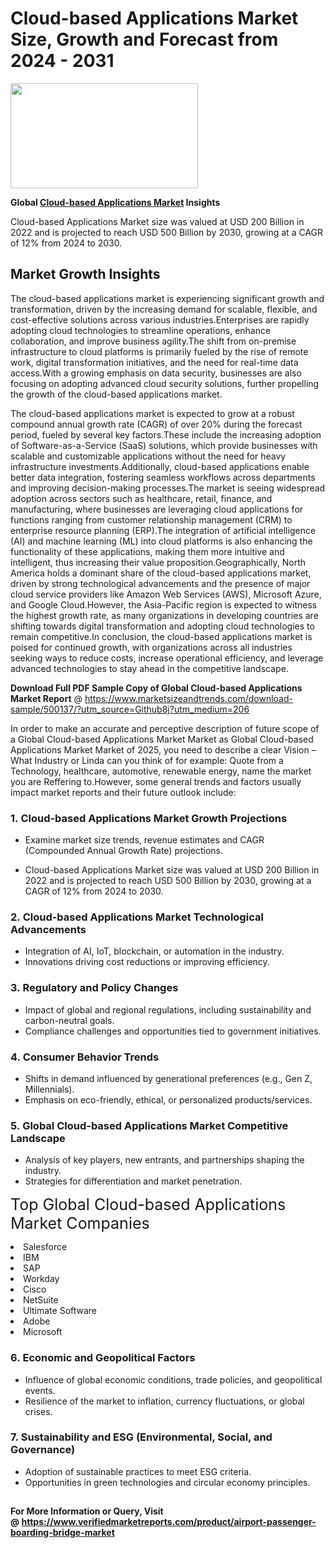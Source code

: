 <H1>Cloud-based Applications Market Size, Growth and Forecast from 2024 - 2031</H1><img class="aligncenter size-medium wp-image-584254" src="https://thirdeyenews.in/wp-content/uploads/2024/09/Global-Market-Research-300x168.jpeg" alt="" width="300" height="168" /><p><strong>Global&nbsp;<a href="https://www.marketsizeandtrends.com/download-sample/500137/?utm_source=Github8j?utm_medium=206">Cloud-based Applications Market</a> Insights</strong></p><p>Cloud-based Applications Market size was valued at USD 200 Billion in 2022 and is projected to reach USD 500 Billion by 2030, growing at a CAGR of 12% from 2024 to 2030.</p><p><h2>Market Growth Insights</h2> <p>The cloud-based applications market is experiencing significant growth and transformation, driven by the increasing demand for scalable, flexible, and cost-effective solutions across various industries.Enterprises are rapidly adopting cloud technologies to streamline operations, enhance collaboration, and improve business agility.The shift from on-premise infrastructure to cloud platforms is primarily fueled by the rise of remote work, digital transformation initiatives, and the need for real-time data access.With a growing emphasis on data security, businesses are also focusing on adopting advanced cloud security solutions, further propelling the growth of the cloud-based applications market.</p> <p>The cloud-based applications market is expected to grow at a robust compound annual growth rate (CAGR) of over 20% during the forecast period, fueled by several key factors.These include the increasing adoption of Software-as-a-Service (SaaS) solutions, which provide businesses with scalable and customizable applications without the need for heavy infrastructure investments.Additionally, cloud-based applications enable better data integration, fostering seamless workflows across departments and improving decision-making processes.The market is seeing widespread adoption across sectors such as healthcare, retail, finance, and manufacturing, where businesses are leveraging cloud applications for functions ranging from customer relationship management (CRM) to enterprise resource planning (ERP).The integration of artificial intelligence (AI) and machine learning (ML) into cloud platforms is also enhancing the functionality of these applications, making them more intuitive and intelligent, thus increasing their value proposition.Geographically, North America holds a dominant share of the cloud-based applications market, driven by strong technological advancements and the presence of major cloud service providers like Amazon Web Services (AWS), Microsoft Azure, and Google Cloud.However, the Asia-Pacific region is expected to witness the highest growth rate, as many organizations in developing countries are shifting towards digital transformation and adopting cloud technologies to remain competitive.In conclusion, the cloud-based applications market is poised for continued growth, with organizations across all industries seeking ways to reduce costs, increase operational efficiency, and leverage advanced technologies to stay ahead in the competitive landscape.</p> <p><span class=""><strong>Download Full PDF Sample Copy of Global Cloud-based Applications Market Report</strong> @ <a href="https://www.marketsizeandtrends.com/download-sample/500137/?utm_source=Github8j?utm_medium=206" target="_blank">https://www.marketsizeandtrends.com/download-sample/500137/?utm_source=Github8j?utm_medium=206</a></span></p><p>In order to make an accurate and perceptive description of future scope of a Global&nbsp;Cloud-based Applications Market Market as Global&nbsp;Cloud-based Applications Market Market of 2025, you need to describe a clear Vision &ndash; What Industry or Linda can you think of for example: Quote from a Technology, healthcare, automotive, renewable energy, name the market you are Reffering to.However, some general trends and factors usually impact market reports and their future outlook include:</p><h3>1.&nbsp;<strong>Cloud-based Applications Market Growth Projections</strong></h3><ul><li>Examine market size trends, revenue estimates and CAGR (Compounded Annual Growth Rate) projections.</li><li><p>Cloud-based Applications Market size was valued at USD 200 Billion in 2022 and is projected to reach USD 500 Billion by 2030, growing at a CAGR of 12% from 2024 to 2030.</p></li></ul><h3>2.&nbsp;<strong>Cloud-based Applications Market Technological Advancements</strong></h3><ul><li>Integration of AI, IoT, blockchain, or automation in the industry.</li><li>Innovations driving cost reductions or improving efficiency.</li></ul><h3>3.&nbsp;<strong>Regulatory and Policy Changes</strong></h3><ul><li>Impact of global and regional regulations, including sustainability and carbon-neutral goals.</li><li>Compliance challenges and opportunities tied to government initiatives.</li></ul><h3>4.&nbsp;<strong>Consumer Behavior Trends</strong></h3><ul><li>Shifts in demand influenced by generational preferences (e.g., Gen Z, Millennials).</li><li>Emphasis on eco-friendly, ethical, or personalized products/services.</li></ul><h3>5.&nbsp;<strong>Global Cloud-based Applications Market Competitive Landscape</strong></h3><ul><li>Analysis of key players, new entrants, and partnerships shaping the industry.</li><li>Strategies for differentiation and market penetration.</li></ul><p data-pm-slice="1 1 []"><span style="color: inherit; font-family: inherit; font-size: 25px;">Top Global Cloud-based Applications Market Companies</span></p><div class="" data-test-id=""><p><li>Salesforce</li><li> IBM</li><li> SAP</li><li> Workday</li><li> Cisco</li><li> NetSuite</li><li> Ultimate Software</li><li> Adobe</li><li> Microsoft</li></p></div><h3>6.&nbsp;<strong>Economic and Geopolitical Factors</strong></h3><ul><li>Influence of global economic conditions, trade policies, and geopolitical events.</li><li>Resilience of the market to inflation, currency fluctuations, or global crises.</li></ul><h3>7.&nbsp;<strong>Sustainability and ESG (Environmental, Social, and Governance)</strong></h3><ul><li>Adoption of sustainable practices to meet ESG criteria.</li><li>Opportunities in green technologies and circular economy principles.</li></ul><h2><strong style="font-size: 14px;">For More Information or Query, Visit @&nbsp;</strong><a style="background-color: #ffffff; font-size: 14px;" href="https://www.marketsizeandtrends.com/report/cloud-based-applications-market/" target="_blank">https://www.verifiedmarketreports.com/product/airport-passenger-boarding-bridge-market</a></h2>